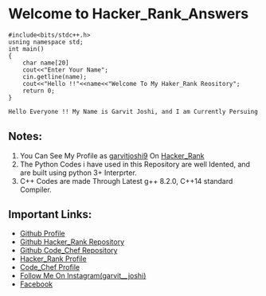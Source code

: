 # Welcome to Hacker_Rank_Answers

    #include<bits/stdc++.h>
    usning namespace std;
    int main()
    {
        char name[20]
        cout<<"Enter Your Name";
        cin.getline(name);
        cout<<"Hello !!"<<name<<"Welcome To My Haker_Rank Reository";
        return 0;
    }


```markdown
Hello Everyone !! My Name is Garvit Joshi, and I am Currently Persuing Computer Science Engineering From Lovely Professional University and I like to do comptetive programming . So, I Hosted This Website To share My Knowledge on Comptetive Programming.
```

## Notes:
1. You Can See My Profile as [garvitjoshi9](https://www.hackerrank.com/garvitjoshi9) On [Hacker_Rank](https://www.hackerrank.com/)
2. The Python Codes i have used in this Repository are well Idented, and are built using python 3+ Interprter.
3. C++ Codes are made Through Latest g++ 8.2.0, C++14 standard Compiler.


## Important Links:
* [Github Profile](https://github.com/garvit-joshi)
* [Github Hacker_Rank Repository](https://github.com/garvit-joshi/HackerRank)
* [Github Code_Chef Repository](https://github.com/garvit-joshi/CodeChef)
* [Hacker_Rank Profile](https://www.hackerrank.com/garvitjoshi9)
* [Code_Chef Profile](https://www.codechef.com/users/garvitjoshi9)
* [Follow Me On Instagram(garvit__joshi)](https://www.instagram.com/garvit__joshi/)
* [Facebook](https://www.facebook.com/profile.php?id=100009274090199)
